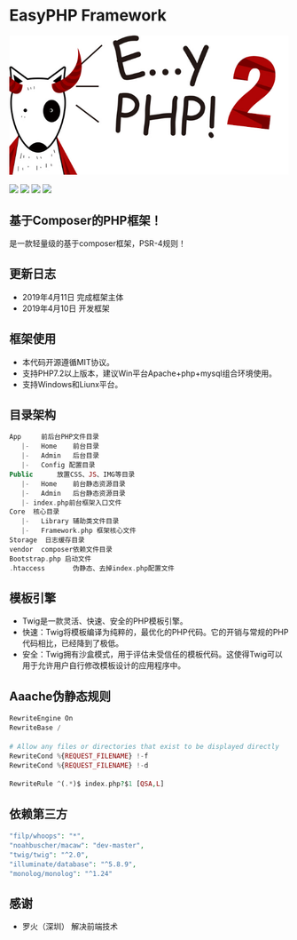 # EasyPHP Framework

![](/Public/logo.jpg)

[![](https://img.shields.io/badge/version-2.0-green.svg)](https://img.shields.io/badge/version-2.0-green.svg)
[![](https://img.shields.io/badge/php-7.2+-brightgreen.svg)](https://img.shields.io/badge/php-7.2+-brightgreen.svg)
[![](https://img.shields.io/badge/Mysql-Sqlite-orange.svg)](https://img.shields.io/badge/Mysql-Sqlite-orange.svg)
[![](https://img.shields.io/badge/license-MIT-blue.svg)](https://img.shields.io/badge/license-MIT-blue.svg)

## 基于Composer的PHP框架！

是一款轻量级的基于composer框架，PSR-4规则！


## 更新日志

- 2019年4月11日 完成框架主体
- 2019年4月10日 开发框架


## 框架使用

- 本代码开源遵循MIT协议。
- 支持PHP7.2以上版本，建议Win平台Apache+php+mysql组合环境使用。
- 支持Windows和Liunx平台。



## 目录架构
```php
App		前后台PHP文件目录
   |-	Home	前台目录
   |-	Admin	后台目录
   |-	Config 配置目录
Public		放置CSS、JS、IMG等目录
   |-	Home	前台静态资源目录
   |-	Admin	后台静态资源目录
   |- index.php前台框架入口文件
Core  核心目录
   |-	Library 辅助类文件目录
   |-	Framework.php 框架核心文件
Storage  日志缓存目录
vendor  composer依赖文件目录
Bootstrap.php 启动文件
.htaccess		伪静态、去掉index.php配置文件
```

## 模板引擎
- Twig是一款灵活、快速、安全的PHP模板引擎。
- 快速：Twig将模板编译为纯粹的，最优化的PHP代码。它的开销与常规的PHP代码相比，已经降到了极低。
- 安全：Twig拥有沙盒模式，用于评估未受信任的模板代码。这使得Twig可以用于允许用户自行修改模板设计的应用程序中。

## Aaache伪静态规则
```php
RewriteEngine On
RewriteBase /

# Allow any files or directories that exist to be displayed directly
RewriteCond %{REQUEST_FILENAME} !-f
RewriteCond %{REQUEST_FILENAME} !-d

RewriteRule ^(.*)$ index.php?$1 [QSA,L]        
```

## 依赖第三方
```php
"filp/whoops": "*",
"noahbuscher/macaw": "dev-master",
"twig/twig": "^2.0",
"illuminate/database": "^5.8.9",
"monolog/monolog": "^1.24"    
```


## 感谢

- 罗火（深圳） 解决前端技术

